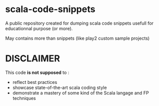 scala-code-snippets
===================

A public repository created for dumping scala code snippets usefull for educationnal purpose (or more).

May contains more than snippets (like play2 custom sample projects)

DISCLAIMER
==========
This code <b>is not supposed</b> to :
- reflect best practices
- showcase state-of-the-art scala coding style
- demonstrate a mastery of some kind of the Scala langage and FP techniques

